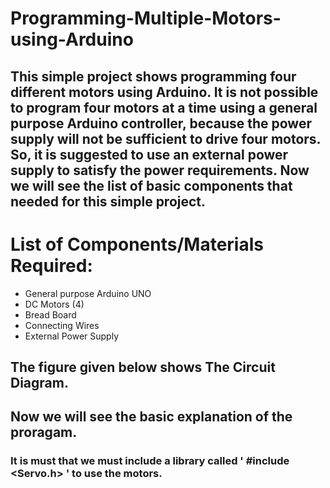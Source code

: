 # Programming-Multiple-Motors-using-Arduino
## This simple project shows programming four different motors using Arduino. It is not possible to program four motors at a time using a general purpose Arduino controller, because the power supply will not be sufficient to drive four motors. So, it is suggested to use an external power supply to satisfy the power requirements. Now we will see the list of basic components that needed for this simple project.

# List of Components/Materials Required:
- General purpose Arduino UNO
- DC Motors (4)
- Bread Board
- Connecting Wires
- External Power Supply

## The figure given below shows The Circuit Diagram.

## Now we will see the basic explanation of the proragam.

### It is must that we must include a library called ' #include <Servo.h> ' to use the motors.
